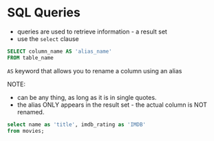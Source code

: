 # SQL Queries

- queries are used to retrieve information - a result set
- use the `select` clause

```sql
SELECT column_name AS 'alias_name'
FROM table_name
```

`AS` keyword that allows you to rename a column using an alias

NOTE:

- can be any thing, as long as it is in single quotes.
- the alias ONLY appears in the result set - the actual column is NOT renamed.

```sql
select name as 'title', imdb_rating as 'IMDB'
from movies;
```
